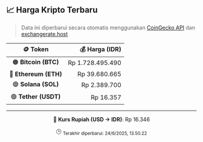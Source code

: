 

<!-- HARGA_KRIPTO -->
## 📈 Harga Kripto Terbaru

> Data ini diperbarui secara otomatis menggunakan [CoinGecko API](https://www.coingecko.com/) dan [exchangerate.host](https://exchangerate.host/)

<div align="center">

| 🪙 Token | 💰 Harga (IDR) |
|:------:|---------------:|
| 🟠 **Bitcoin (BTC)**   | Rp 1.728.495.490 |
| 🔵 **Ethereum (ETH)**  | Rp 39.680.665 |
| 🟣 **Solana (SOL)**    | Rp 2.389.700 |
| 🟢 **Tether (USDT)**   | Rp 16.357 |

---

💱 **Kurs Rupiah (USD → IDR)**: Rp 16.346

🕒 <sub>Terakhir diperbarui: 24/6/2025, 13.50.22</sub>

</div>
<!-- /HARGA_KRIPTO -->